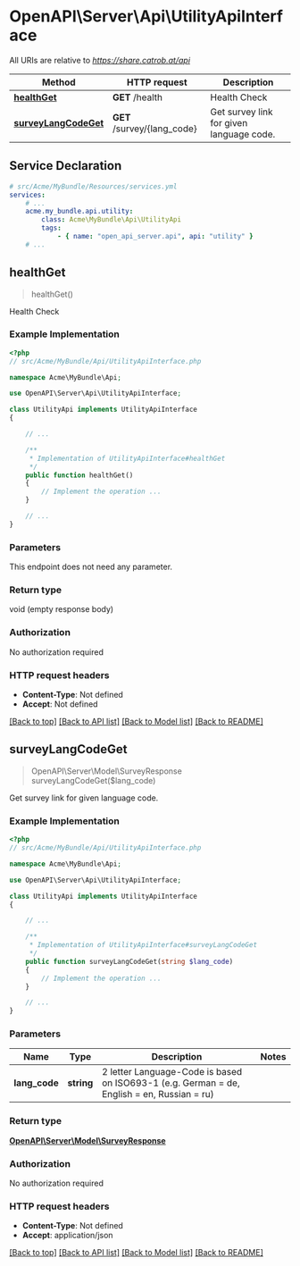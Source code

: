 # OpenAPI\Server\Api\UtilityApiInterface

All URIs are relative to *https://share.catrob.at/api*

Method | HTTP request | Description
------------- | ------------- | -------------
[**healthGet**](UtilityApiInterface.md#healthGet) | **GET** /health | Health Check
[**surveyLangCodeGet**](UtilityApiInterface.md#surveyLangCodeGet) | **GET** /survey/{lang_code} | Get survey link for given language code.


## Service Declaration
```yaml
# src/Acme/MyBundle/Resources/services.yml
services:
    # ...
    acme.my_bundle.api.utility:
        class: Acme\MyBundle\Api\UtilityApi
        tags:
            - { name: "open_api_server.api", api: "utility" }
    # ...
```

## **healthGet**
> healthGet()

Health Check

### Example Implementation
```php
<?php
// src/Acme/MyBundle/Api/UtilityApiInterface.php

namespace Acme\MyBundle\Api;

use OpenAPI\Server\Api\UtilityApiInterface;

class UtilityApi implements UtilityApiInterface
{

    // ...

    /**
     * Implementation of UtilityApiInterface#healthGet
     */
    public function healthGet()
    {
        // Implement the operation ...
    }

    // ...
}
```

### Parameters
This endpoint does not need any parameter.

### Return type

void (empty response body)

### Authorization

No authorization required

### HTTP request headers

 - **Content-Type**: Not defined
 - **Accept**: Not defined

[[Back to top]](#) [[Back to API list]](../../README.md#documentation-for-api-endpoints) [[Back to Model list]](../../README.md#documentation-for-models) [[Back to README]](../../README.md)

## **surveyLangCodeGet**
> OpenAPI\Server\Model\SurveyResponse surveyLangCodeGet($lang_code)

Get survey link for given language code.

### Example Implementation
```php
<?php
// src/Acme/MyBundle/Api/UtilityApiInterface.php

namespace Acme\MyBundle\Api;

use OpenAPI\Server\Api\UtilityApiInterface;

class UtilityApi implements UtilityApiInterface
{

    // ...

    /**
     * Implementation of UtilityApiInterface#surveyLangCodeGet
     */
    public function surveyLangCodeGet(string $lang_code)
    {
        // Implement the operation ...
    }

    // ...
}
```

### Parameters

Name | Type | Description  | Notes
------------- | ------------- | ------------- | -------------
 **lang_code** | **string**| 2 letter Language-Code is based on ISO693-1 (e.g. German &#x3D; de, English &#x3D; en, Russian &#x3D; ru) |

### Return type

[**OpenAPI\Server\Model\SurveyResponse**](../Model/SurveyResponse.md)

### Authorization

No authorization required

### HTTP request headers

 - **Content-Type**: Not defined
 - **Accept**: application/json

[[Back to top]](#) [[Back to API list]](../../README.md#documentation-for-api-endpoints) [[Back to Model list]](../../README.md#documentation-for-models) [[Back to README]](../../README.md)


